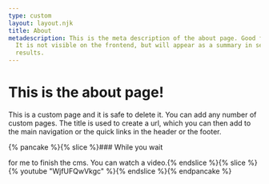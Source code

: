 ```yaml
---
type: custom
layout: layout.njk
title: About
metadescription: This is the meta description of the about page. Good for SEO.
  It is not visible on the frontend, but will appear as a summary in search
  results.
---
```

# This is the about page!

This is a custom page and it is safe to delete it. You can add any number of custom pages. The title is used to create a url, which you can then add to the main navigation or the quick links in the header or the footer.

{% pancake %}{% slice %}### While you wait

for me to finish the cms. You can watch a video.{% endslice %}{% slice %}{% youtube "WjfUFQwVkgc" %}{% endslice %}{% endpancake %}